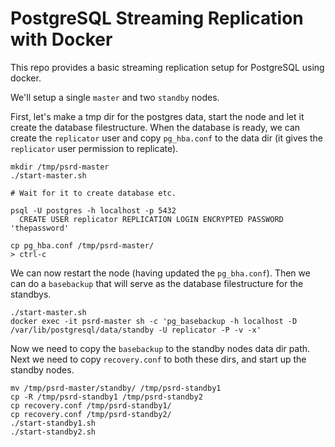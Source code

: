 # PostgreSQL Streaming Replication with Docker

This repo provides a basic streaming replication setup for PostgreSQL using docker.

We'll setup a single `master` and two `standby` nodes.

First, let's make a tmp dir for the postgres data, start the node and let it create the database filestructure. 
When the database is ready, we can create the `replicator` user and copy `pg_hba.conf` to the data dir (it gives the `replicator` user permission to replicate).

```
mkdir /tmp/psrd-master
./start-master.sh

# Wait for it to create database etc.

psql -U postgres -h localhost -p 5432
  CREATE USER replicator REPLICATION LOGIN ENCRYPTED PASSWORD 'thepassword'

cp pg_hba.conf /tmp/psrd-master/
> ctrl-c
```

We can now restart the node (having updated the `pg_bha.conf`). Then we can do a `basebackup` that will serve as the database filestructure for the standbys.

```
./start-master.sh
docker exec -it psrd-master sh -c 'pg_basebackup -h localhost -D /var/lib/postgresql/data/standby -U replicator -P -v -x'
```

Now we need to copy the `basebackup` to the standby nodes data dir path.
Next we need to copy `recovery.conf` to both these dirs, and start up the standby nodes.

```
mv /tmp/psrd-master/standby/ /tmp/psrd-standby1
cp -R /tmp/psrd-standby1 /tmp/psrd-standby2
cp recovery.conf /tmp/psrd-standby1/
cp recovery.conf /tmp/psrd-standby2/
./start-standby1.sh
./start-standby2.sh
```

